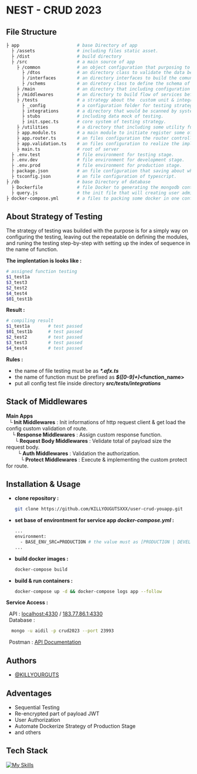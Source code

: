 
# NEST - CRUD 2023


## File Structure
```bash
├ app                      # base Directory of app 
  ├ /assets                # including files static asset.
  ├ /dist                  # build directory 
  ├ /src                   # a main source of app 
    ├ /common              # an object configuration that purposing to comunicated the data.
      ├ /dtos              # an directory class to validate the data before it write to databases.
      ├ /interfaces        # an directory interfaces to build the comunicate between any data to shema object of databases.
      ├ /schems            # an diretory class to define the schema of databases.
    ├ /main                # an directory that including configuration API.
    ├ /middlewares         # an directory to build flow of services before it really executed.
    ├ /tests               # a strategy about the  custom unit & integrations testing, that i named it as a "Awesome Sequential Testing".
      ├ _config            # a configuration folder for testing strategy. 
      ├ integrations       # a directory that would be scanned by system while running the test stage.
      ├ stubs              # including data mock of testing.
      ├ init.spec.ts       # core system of testing strategy. 
    ├ /utilities           # a directory that including some utility function.
    ├ app.module.ts        # a main module to initiate register some of configurations.
    ├ app.router.ts        # an files configuration the router controllers.
    ├ app.validation.ts    # an files configuration to realize the implement of stack middlewares.
    ├ main.ts              # root of server
  ├ .env.test              # file environment for testing stage.
  ├ .env.dev               # file environment for development stage.
  ├ .env.prod              # file environment for production stage.
  ├ package.json           # an file configuration that saving about whatever modules used.
  ├ tsconfig.json          # an file configuration of typescript. 
├ /db                      # base Directory of database
  ├ Dockerfile             # file Docker to generating the mongodb container.
  ├ query.js               # the init file that will creating user admin on every stage environment.
├ docker-compose.yml       # a files to packing some docker in one configurations file.
```
## About Strategy of Testing
The strategy of testing was builded with the
purpose is for a simply way on configuring the 
testing, leaving out the repeatable on defining the modules, and runing the testing step-by-step with setting up the index of sequence in the name of function.

**The implentation is looks like :**
```bash
# assigned function testing
$1_test1a
$3_test3
$2_test2
$4_test4
$01_test1b
```

**Result :**
```bash
# compiling result
$1_test1a       # test passed
$01_test1b      # test passed
$2_test2        # test passed
$3_test3        # test passed
$4_test4        # test passed
```

**Rules :**
- the name of file testing must be as **_*.afx.ts_**
- the name of function must be prefixed as **_$([0-9]+)_<function_name>**
- put all config test file inside directory **_src/tests/integrations_**
## Stack of Middlewares

**Main Apps**  
&nbsp;&nbsp;**└ Init Middlewares** : Init informations of http request client & get load the config custom validation of route.   
&nbsp;&nbsp;&nbsp;&nbsp;**└ Response Middlewares** : Assign custom response function.  
&nbsp;&nbsp;&nbsp;&nbsp;&nbsp;&nbsp;**└ Request Body Middlewares** : Velidate total of payload size the request body.  
&nbsp;&nbsp;&nbsp;&nbsp;&nbsp;&nbsp;&nbsp;&nbsp;**└ Auth Middlewares** : Validation the authorization.   
&nbsp;&nbsp;&nbsp;&nbsp;&nbsp;&nbsp;&nbsp;&nbsp;&nbsp;&nbsp;**└ Protect Middlewares**  : Execute & implementing the custom protect for route.

## Installation & Usage

- **clone repository :**
    ```bash
    git clone https://github.com/KILLYOUGUTSXXX/user-crud-youapp.git
    ```
- **set base of environtment for service app _docker-compose.yml_ :**
    ```bash
    ...
    environment:
      - BASE_ENV_SRC=PRODUCTION # the value must as [PRODUCTION | DEVELOPMENT]
    ...
    ```
- **build docker images :**
    ```bash
    docker-compose build
    ```
- **build & run containers :**
    ```bash
    docker-compose up -d && docker-compose logs app --follow
    ```
**Service Access :**

&nbsp;&nbsp;API : [localhost:4330](http://localhost:4330) / [183.77.86.1:4330](http://183.77.86.1:4330)  
&nbsp;&nbsp;Database :
  ```bash
    mongo -u aidil -p crud2023 --port 23993
  ```  
&nbsp;&nbsp;Postman : [API Documentation](https://documenter.getpostman.com/view/22370182/2s93zCZ1Be)

## Authors
- [@KILLYOURGUTS](https://github.com/KILLYOUGUTSXXX)

## Adventages
- Sequential Testing
- Re-encrypted part of payload JWT
- User Authorization
- Automate Dockerize Strategy of Production Stage
- and others

## Tech Stack
[![My Skills](https://skillicons.dev/icons?i=nodejs,nest,docker,bash,ts,js)](https://skillicons.dev)